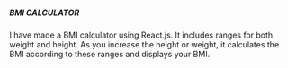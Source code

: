 <h5>BMI CALCULATOR</h5>

I have made a BMI calculator using React.js. 
It includes ranges for both weight and height. 
As you increase the height or weight, it calculates the BMI according to these ranges and displays your BMI.
